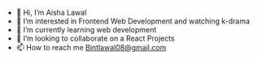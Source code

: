 - 👋 Hi, I’m Aisha Lawal
- 👀 I’m interested in Frontend Web Development and watching k-drama
- 🌱 I’m currently learning web development
- 💞️ I’m looking to collaborate on a React Projects 
- 📫 How to reach me Bintlawal08@gmail.com

<!---
fatmamala/fatmamala is a ✨ special ✨ repository because its `README.md` (this file) appears on your GitHub profile.
You can click the Preview link to take a look at your changes.
--->
